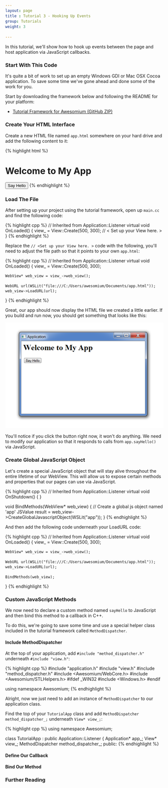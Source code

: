 ```yaml
---
layout: page
title : Tutorial 3 - Hooking Up Events
group: Tutorials
weight: 3

---
```


<p class="intro">In this tutorial, we'll show how to hook up events between the page and host application via JavaScript callbacks.</p>

### Start With This Code

It's quite a bit of work to set up an empty Windows GDI or Mac OSX Cocoa application. To save some time we've gone ahead and done some of the work for you.

Start by downloading the framework below and following the README for your platform:

 * [Tutorial Framework for Awesomium (GitHub ZIP)](https://github.com/awesomium/tutorial-framework/archive/master.zip)
 
### Create Your HTML Interface

Create a new HTML file named `app.html` somewhere on your hard drive and add the following content to it:

{% highlight html %}
<html>
<body>
<h1>Welcome to My App</h1>
<button onclick="app.sayHello()">Say Hello</button>
</body>
</html>
{% endhighlight %}

### Load The File

After setting up your project using the tutorial framework, open up `main.cc` and find the following code:

{% highlight cpp %}
  // Inherited from Application::Listener
  virtual void OnLoaded() {
    view_ = View::Create(500, 300);
     // < Set up your View here. >
  }
{% endhighlight %}

Replace the `// <Set up your View here. >` code with the following, you'll need to <span class="highlight">adjust the file path</span> so that it points to your own `app.html`:

{% highlight cpp %}
  // Inherited from Application::Listener
  virtual void OnLoaded() {
    view_ = View::Create(500, 300);
    
    WebView* web_view = view_->web_view();

    WebURL url(WSLit("file:///C:/Users/awesomium/Documents/app.html"));
    web_view->LoadURL(url);
  }
{% endhighlight %}

Great, our app should now display the HTML file we created a little earlier. If you build and run now, you should get something that looks like this:

![Screenshot 1](/assets/images/tutorial-3/screen-1.png)

You'll notice if you click the button right now, it won't do anything. We need to modify our application so that it responds to calls from `app.sayHello()` via JavaScript.

### Create Global JavaScript Object

Let's create a special JavaScript object that will stay alive throughout the entire lifetime of our WebView. This will allow us to expose certain methods and properties that our pages can use via JavaScript.

{% highlight cpp %}
  // Inherited from Application::Listener
  virtual void OnShutdown() {
  }

  void BindMethods(WebView* web_view) {
    // Create a global js object named 'app'
    JSValue result = web_view->CreateGlobalJavascriptObject(WSLit("app"));
  }
{% endhighlight %}

And then add the following code underneath your LoadURL code:

{% highlight cpp %}
  // Inherited from Application::Listener
  virtual void OnLoaded() {
    view_ = View::Create(500, 300);
    
    WebView* web_view = view_->web_view();

    WebURL url(WSLit("file:///C:/Users/awesomium/Documents/app.html"));
    web_view->LoadURL(url);
    
    BindMethods(web_view);
  }
{% endhighlight %}

### Custom JavaScript Methods

We now need to declare a custom method named `sayHello` to JavaScript and then bind this method to a callback in C++.

To do this, we're going to save some time and use a special helper class included in the tutorial framework called `MethodDispatcher`.

#### Include MethodDispatcher

At the top of your application, add `#include "method_dispatcher.h"` underneath `#include "view.h"`:

{% highlight cpp %}
#include "application.h"
#include "view.h"
#include "method_dispatcher.h"
#include <Awesomium/WebCore.h>
#include <Awesomium/STLHelpers.h>
#ifdef _WIN32
#include <Windows.h>
#endif

using namespace Awesomium;
{% endhighlight %}

Alright, now we just need to add an instance of `MethodDispatcher` to our application class. 

Find the top of your `TutorialApp` class and add `MethodDispatcher method_dispatcher_;` underneath `View* view_;`:

{% highlight cpp %}
using namespace Awesomium;

class TutorialApp : public Application::Listener {
  Application* app_;
  View* view_;
  MethodDispatcher method_dispatcher_;
 public:
{% endhighlight %}

#### Define Our Callback

#### Bind Our Method

### Further Reading
